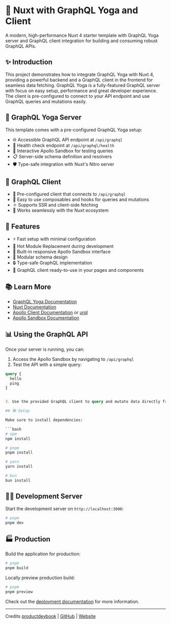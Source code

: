 # 🚀 Nuxt with GraphQL Yoga and Client

A modern, high-performance Nuxt 4 starter template with GraphQL Yoga server and GraphQL client integration for building and consuming robust GraphQL APIs.

## ✨ Introduction

This project demonstrates how to integrate GraphQL Yoga with Nuxt 4, providing a powerful backend and a GraphQL client in the frontend for seamless data fetching. GraphQL Yoga is a fully-featured GraphQL server with focus on easy setup, performance and great developer experience.  
The client is pre-configured to connect to your API endpoint and use GraphQL queries and mutations easily.

## 🔗 GraphQL Yoga Server

This template comes with a pre-configured GraphQL Yoga setup:

- 🌐 Accessible GraphQL API endpoint at `/api/graphql`
- 💓 Health check endpoint at `/api/graphql/health`
- 🧪 Interactive Apollo Sandbox for testing queries
- 📋 Server-side schema definition and resolvers
- 🛡️ Type-safe integration with Nuxt's Nitro server

## 🔗 GraphQL Client

- 🎯 Pre-configured client that connects to `/api/graphql`
- 🚀 Easy to use composables and hooks for queries and mutations
- ⚛️ Supports SSR and client-side fetching
- 🔄 Works seamlessly with the Nuxt ecosystem

## 📘 Features

- ⚡ Fast setup with minimal configuration
- 🔄 Hot Module Replacement during development
- 📱 Built-in responsive Apollo Sandbox interface
- 🧩 Modular schema design
- 🔒 Type-safe GraphQL implementation
- 🔗 GraphQL client ready-to-use in your pages and components

## 📚 Learn More

- [GraphQL Yoga Documentation](https://the-guild.dev/graphql/yoga-server)
- [Nuxt Documentation](https://nuxt.com/docs)
- [Apollo Client Documentation](https://www.apollographql.com/docs/react) or [urql](https://formidable.com/open-source/urql/)
- [Apollo Sandbox Documentation](https://www.apollographql.com/docs/studio/explorer/sandbox)

## 📊 Using the GraphQL API

Once your server is running, you can:

1. Access the Apollo Sandbox by navigating to `/api/graphql`
2. Test the API with a simple query:

```graphql
query {
  hello
  ping
}


3. Use the provided GraphQL client to query and mutate data directly from your Nuxt components.

## 🛠️ Setup

Make sure to install dependencies:

```bash
# npm
npm install

# pnpm
pnpm install

# yarn
yarn install

# bun
bun install
```

## 🧑‍💻 Development Server

Start the development server on `http://localhost:3000`:

```bash
# pnpm
pnpm dev
```

## 🏭 Production

Build the application for production:

```bash
# pnpm
pnpm build
```

Locally preview production build:

```bash
# pnpm
pnpm preview
```

Check out the [deployment documentation](https://nuxt.com/docs/getting-started/deployment) for more information.

---

Credits [productdevbook](https://github.com/productdevbook) | [GitHub](https://github.com/productdevbook) | [Website](https://productdevbook.com)
